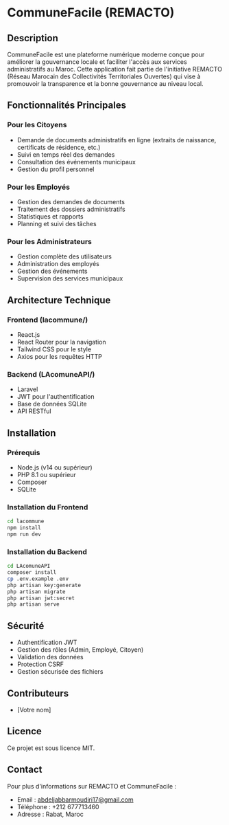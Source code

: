 # CommuneFacile (REMACTO)

## Description
CommuneFacile est une plateforme numérique moderne conçue pour améliorer la gouvernance locale et faciliter l'accès aux services administratifs au Maroc. Cette application fait partie de l'initiative REMACTO (Réseau Marocain des Collectivités Territoriales Ouvertes) qui vise à promouvoir la transparence et la bonne gouvernance au niveau local.

## Fonctionnalités Principales

### Pour les Citoyens
- Demande de documents administratifs en ligne (extraits de naissance, certificats de résidence, etc.)
- Suivi en temps réel des demandes
- Consultation des événements municipaux
- Gestion du profil personnel

### Pour les Employés
- Gestion des demandes de documents
- Traitement des dossiers administratifs
- Statistiques et rapports
- Planning et suivi des tâches

### Pour les Administrateurs
- Gestion complète des utilisateurs
- Administration des employés
- Gestion des événements
- Supervision des services municipaux

## Architecture Technique

### Frontend (lacommune/)
- React.js
- React Router pour la navigation
- Tailwind CSS pour le style
- Axios pour les requêtes HTTP

### Backend (LAcomuneAPI/)
- Laravel
- JWT pour l'authentification
- Base de données SQLite
- API RESTful

## Installation

### Prérequis
- Node.js (v14 ou supérieur)
- PHP 8.1 ou supérieur
- Composer
- SQLite

### Installation du Frontend
```bash
cd lacommune
npm install
npm run dev
```

### Installation du Backend
```bash
cd LAcomuneAPI
composer install
cp .env.example .env
php artisan key:generate
php artisan migrate
php artisan jwt:secret
php artisan serve
```

## Sécurité
- Authentification JWT
- Gestion des rôles (Admin, Employé, Citoyen)
- Validation des données
- Protection CSRF
- Gestion sécurisée des fichiers

## Contributeurs
- [Votre nom]

## Licence
Ce projet est sous licence MIT.

## Contact
Pour plus d'informations sur REMACTO et CommuneFacile :
- Email : abdeljabbarmoudiri17@gmail.com
- Téléphone : +212 677713460
- Adresse : Rabat, Maroc